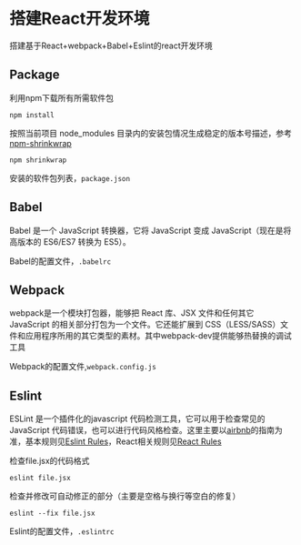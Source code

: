 # 搭建React开发环境

搭建基于React+webpack+Babel+Eslint的react开发环境

<!-- more -->

## Package

利用npm下载所有所需软件包

	npm install

按照当前项目 node_modules 目录内的安装包情况生成稳定的版本号描述，参考[npm-shrinkwrap](http://tech.meituan.com/npm-shrinkwrap.html)

	npm shrinkwrap

安装的软件包列表，`package.json`

## Babel

Babel 是一个 JavaScript 转换器，它将 JavaScript 变成 JavaScript（现在是将高版本的 ES6/ES7 转换为 ES5）。

Babel的配置文件，`.babelrc`

## Webpack

webpack是一个模块打包器，能够把 React 库、JSX 文件和任何其它 JavaScript 的相关部分打包为一个文件。它还能扩展到 CSS（LESS/SASS）文件和应用程序所用的其它类型的素材。其中webpack-dev提供能够热替换的调试工具

Webpack的配置文件,`webpack.config.js`

## Eslint

ESLint 是一个插件化的javascript 代码检测工具，它可以用于检查常见的JavaScript 代码错误，也可以进行代码风格检查。这里主要以[airbnb](https://github.com/airbnb/javascript)的指南为准，基本规则见[Eslint Rules](http://eslint.cn/docs/rules/)，React相关规则见[React Rules](https://github.com/JasonBoy/javascript/tree/master/react)

检查file.jsx的代码格式

	eslint file.jsx

检查并修改可自动修正的部分（主要是空格与换行等空白的修复）

	eslint --fix file.jsx

Eslint的配置文件，`.eslintrc`
